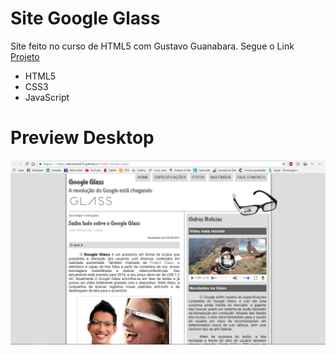 # Site Google Glass
Site feito no curso de HTML5 com Gustavo Guanabara.
Segue o Link [Projeto](https://ruidealencar.github.io/google-glass/)

* HTML5
* CSS3
* JavaScript

# Preview Desktop


![photo](https://github.com/edulima2412/Projeto-Google-Glass/blob/master/imagens/1.png)
